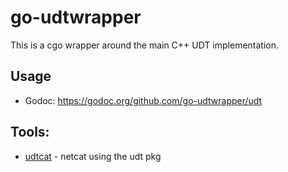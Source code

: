 # go-udtwrapper

This is a cgo wrapper around the main C++ UDT implementation.

## Usage

- Godoc: https://godoc.org/github.com/go-udtwrapper/udt

## Tools:

- [udtcat](udtcat/) - netcat using the udt pkg
